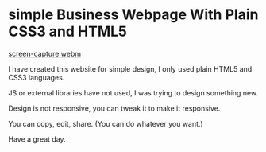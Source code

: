 # simple Business Webpage With Plain CSS3 and HTML5

[screen-capture.webm](https://user-images.githubusercontent.com/97271658/176696944-a092a1b1-7e3c-49f2-91ba-9ec07cc07ece.webm)


I have created this website for simple design, I only used plain HTML5 and CSS3 languages.

JS or external libraries have not used, I was trying to design something new.

Design is not responsive, you can tweak it to make it responsive.

You can copy, edit, share. (You can do whatever you want.)

Have a great day.

